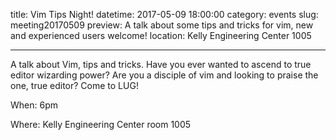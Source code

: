 title: Vim Tips Night!
datetime: 2017-05-09 18:00:00
category: events
slug: meeting20170509
preview: A talk about some tips and tricks for vim, new and experienced users welcome!
location: Kelly Engineering Center 1005

---

A talk about Vim, tips and tricks. Have you ever wanted to ascend
to true editor wizarding power? Are you a disciple of vim and
looking to praise the one, true editor? Come to LUG!

When: 6pm

Where: Kelly Engineering Center room 1005

